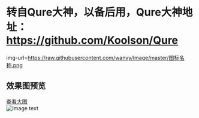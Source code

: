 # 转自Qure大神，以备后用，Qure大神地址：https://github.com/Koolson/Qure


img-url=https://raw.githubusercontent.com/wanvy/Image/master/图标名称.png
## 效果图预览
[查看大图](https://raw.githubusercontent.com/wanvy/Image/master/Qure_Preview_All.png)<br>
![Image text](https://raw.githubusercontent.com/wanvy/Image/master/Qure_Preview_All.png)
